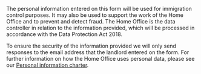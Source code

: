 The personal information entered on this form will be used for immigration control purposes. It may also be used to support the work of the Home Office and to prevent and detect fraud. The Home Office is the data controller in relation to the information provided, which will be processed in accordance with the Data Protection Act 2018.

To ensure the security of the information provided we will only send responses to the email address that the landlord entered on the form. For further information on how the Home Office uses personal data, please see our <a href='https://www.gov.uk/government/organisations/home-office/about/personal-information-charter'>Personal information charter</a>.



